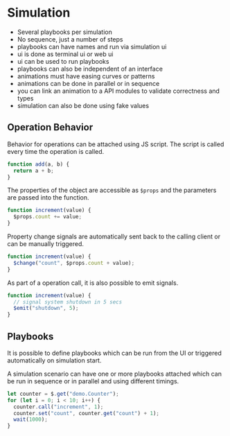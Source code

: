 # Simulation

- Several playbooks per simulation
- No sequence, just a number of steps
- playbooks can have names and run via simulation ui
- ui is done as terminal ui or web ui
- ui can be used to run playbooks
- playbooks can also be independent of an interface
- animations must have easing curves or patterns
- animations can be done in parallel or in sequence
- you can link an animation to a API modules to validate correctness and types
- simulation can also be done using fake values

## Operation Behavior

Behavior for operations can be attached using JS script. The script is called every time the operation is called.

```javascript
function add(a, b) {
  return a + b;
}
```

The properties of the object are accessible as `$props` and the parameters are passed into the function.

```javascript
function increment(value) {
  $props.count += value;
}
```

Property change signals are automatically sent back to the calling client or can be manually triggered.

```javascript
function increment(value) {
  $change("count", $props.count + value);
}
```

As part of a operation call, it is also possible to emit signals.

```javascript
function increment(value) {
  // signal system shutdown in 5 secs
  $emit("shutdown", 5);
}
```

## Playbooks

It is possible to define playbooks which can be run from the UI or triggered automatically on simulation start.

A simulation scenario can have one or more playbooks attached which can be run in sequence or in parallel and using different timings.

```javascript
let counter = $.get("demo.Counter");
for (let i = 0; i < 10; i++) {
  counter.call("increment", 1);
  counter.set("count", counter.get("count") + 1);
  wait(1000);
}
```
